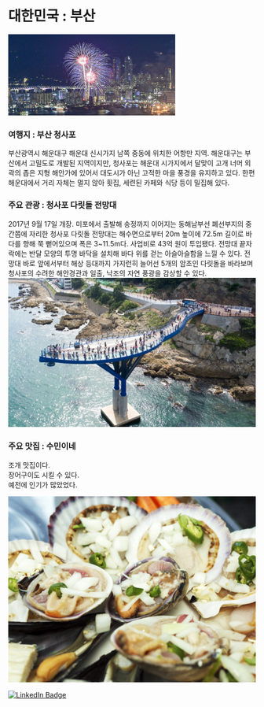 # 대한민국 : 부산

![부산](../image/김선우1번.jpg)

### 여행지 : 부산 청사포
부산광역시 해운대구 해운대 신시가지 남쪽 중동에 위치한 어항만 지역. 해운대구는 부산에서 고밀도로 개발된 지역이지만, 청사포는 해운대 시가지에서 달맞이 고개 너머 외곽의 좁은 지형 해안가에 있어서 대도시가 아닌 고적한 마을 풍경을 유지하고 있다. 한편 해운대에서 거리 자체는 멀지 않아 횟집, 세련된 카페와 식당 등이 밀집해 있다.


### 주요 관광 : 청사포 다릿돌 전망대

2017년 9월 17일 개장. 미포에서 출발해 송정까지 이어지는 동해남부선 폐선부지의 중간쯤에 자리한 청사포 다릿돌 전망대는 해수면으로부터 20m 높이에 72.5m 길이로 바다를 향해 쭉 뻗어있으며 폭은 3~11.5m다. 사업비로 43억 원이 투입됐다. 전망대 끝자락에는 반달 모양의 투명 바닥을 설치해 바다 위를 걷는 아슬아슬함을 느낄 수 있다. 전망대 바로 앞에서부터 해상 등대까지 가지런히 늘어선 5개의 암초인 다릿돌을 바라보며 청사포의 수려한 해안경관과 일출, 낙조의 자연 풍광을 감상할 수 있다.
![부산](../image/김선우3번.jpg)

### 주요 맛집 : 수민이네
조개 맛집이다.  
장어구이도 시킬 수 있다.  
예전에 인기가 많았었다.

![부산](../image/김선우2번.jpg)

[![LinkedIn Badge](https://img.shields.io/badge/mainpage-CCC5E4?style=flat-square&logo=homeadvisor&logoColor=838386&link=www.naver.com)](../README.md)